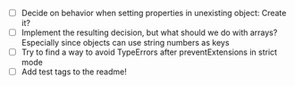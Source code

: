 - [ ] Decide on behavior when setting properties in unexisting object: Create it?
- [ ] Implement the resulting decision, but what should we do with arrays? Especially since objects can use string numbers as keys
- [ ] Try to find a way to avoid TypeErrors after preventExtensions in strict mode
- [ ] Add test tags to the readme!